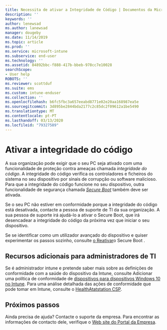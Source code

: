 ```yaml
---
title: Necessita de ativar a Integridade de Código | Documentos da Microsoft
description: ''
keywords: ''
author: lenewsad
ms.author: lanewsad
manager: dougeby
ms.date: 11/14/2019
ms.topic: article
ms.prod: ''
ms.service: microsoft-intune
ms.subservice: end-user
ms.technology: ''
ms.assetid: 84892bbc-f888-417b-bbeb-978cc7e10028
searchScope:
- User help
ROBOTS: ''
ms.reviewer: scottduf
ms.suite: ems
ms.custom: intune-enduser
ms.collection: ''
ms.openlocfilehash: b6fc5fbc3a657eeabd8771e02e20aa168987ea5e
ms.sourcegitcommit: 3d895be2844bda2177c2c85dc2f09612a1be5490
ms.translationtype: MT
ms.contentlocale: pt-PT
ms.lasthandoff: 03/13/2020
ms.locfileid: "79327589"
---
```

# <a name="enable-code-integrity"></a>Ativar a integridade do código

A sua organização pode exigir que o seu PC seja ativado com uma funcionalidade de proteção contra ameaças chamada *integridade do código*. A integridade do código verifica os controladores e ficheiros do sistema no seu dispositivo por sinais de corrupção ou software malicioso. Para que a integridade do código funcione no seu dispositivo, outra funcionalidade de segurança chamada [*Secure Boot*](https://docs.microsoft.com/windows/security/information-protection/secure-the-windows-10-boot-process#secure-boot) também deve ser ativada.

Se o seu PC não estiver em conformidade porque a integridade do código está desativada, contacte a pessoa de suporte de TI da sua organização. A sua pessoa de suporte irá ajudá-lo a ativar o Secure Boot, que irá desencadear a integridade do código da próxima vez que iniciar o seu dispositivo. 

Se se identificar como um utilizador avançado do dispositivo e quiser experimentar os passos sozinho, consulte [o Reativar](https://docs.microsoft.com/windows-hardware/manufacture/desktop/disabling-secure-boot#re-enable-secure-boot)o Secure Boot .

## <a name="additional-resources-for-it-administrators"></a>Recursos adicionais para administradores de TI

Se é administrador intune e pretende saber mais sobre as definições de conformidade com a saúde do dispositivo da Intune, consulte Adicionar uma política de conformidade de [dispositivos para dispositivos Windows 10 no Intune](https://docs.microsoft.com/intune/protect/compliance-policy-create-windows). Para uma análise detalhada das ações de conformidade que pode tomar em Intune, consulte o [HealthAtatstation CSP](https://docs.microsoft.com/windows/client-management/mdm/healthattestation-csp#step-8-take-appropriate-policy-action-based-on-evaluation-results).  

## <a name="next-steps"></a>Próximos passos

Ainda precisa de ajuda? Contacte o suporte da empresa. Para encontrar as informações de contacto dele, verifique o [Web site do Portal da Empresa](https://go.microsoft.com/fwlink/?linkid=2010980).
